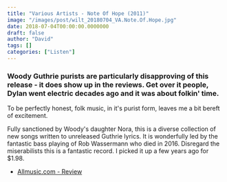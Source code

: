 ```yaml
---
title: "Various Artists - Note Of Hope (2011)"
image: "/images/post/wilt_20180704_VA.Note.Of.Hope.jpg"
date: 2018-07-04T00:00:00.0000000
draft: false
author: "David"
tags: []
categories: ["Listen"]
---
```

### Woody Guthrie purists are particularly disapproving of this release - it does show up in the reviews. Get over it people, Dylan went electric decades ago and it was about folkin' time.  
  
To be perfectly honest, folk music, in it's purist form, leaves me a bit bereft of excitement.  
  
Fully sanctioned by Woody's daughter Nora, this is a diverse collection of new songs written to unreleased Guthrie lyrics. It is wonderfully led by the fantastic bass playing of Rob Wassermann who died in 2016. Disregard the miserabilists this is a fantastic record. I picked it up a few years ago for $1.98.

-  [Allmusic.com - Review](https://www.allmusic.com/album/note-of-hope-mw0002185629)